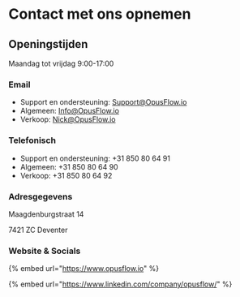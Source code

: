 # Contact met ons opnemen

## Openingstijden

Maandag tot vrijdag 9:00-17:00

### Email

* Support en ondersteuning: [Support@OpusFlow.io](contact-met-ons-opnemen.md#email)
* Algemeen: [Info@OpusFlow.io](contact-met-ons-opnemen.md#email)
* Verkoop: [Nick@OpusFlow.io](contact-met-ons-opnemen.md#email)

### Telefonisch

* Support en ondersteuning: +31 850 80 64 91
* Algemeen: +31 850 80 64 90
* Verkoop: +31 850 80 64 92

### Adresgegevens

Maagdenburgstraat 14

7421 ZC Deventer

### Website & Socials

{% embed url="https://www.opusflow.io" %}

{% embed url="https://www.linkedin.com/company/opusflow/" %}
